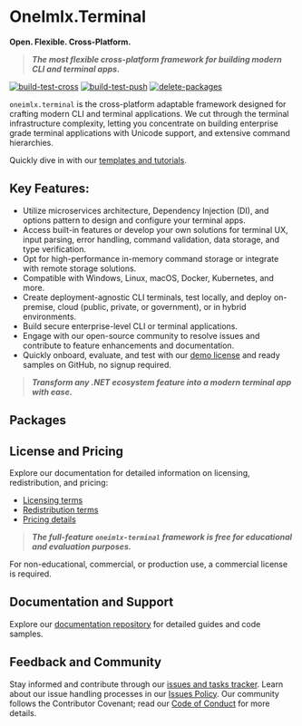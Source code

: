 # OneImlx.Terminal

**Open. Flexible. Cross-Platform.**

> ***The most flexible cross-platform framework for building modern CLI and terminal apps.***

[![build-test-cross](https://github.com/perpetualintelligence/terminal/actions/workflows/build-test-cross.yml/badge.svg)](https://github.com/perpetualintelligence/terminal/actions/workflows/build-test-cross.yml)
[![build-test-push](https://github.com/perpetualintelligence/terminal/actions/workflows/build-test-push.yml/badge.svg)](https://github.com/perpetualintelligence/terminal/actions/workflows/build-test-push.yml)
[![delete-packages](https://github.com/perpetualintelligence/terminal/actions/workflows/delete-packages.yml/badge.svg)](https://github.com/perpetualintelligence/terminal/actions/workflows/delete-packages.yml)

`oneimlx.terminal` is the cross-platform adaptable framework designed for crafting modern CLI and terminal applications. We cut through the terminal infrastructure complexity, letting you concentrate on building enterprise grade terminal applications with Unicode support, and extensive command hierarchies.

Quickly dive in with our [templates and tutorials](https://github.com/perpetualintelligence/docs/tree/main/samples/templates/pi-cli).

## **Key Features**:
- Utilize microservices architecture, Dependency Injection (DI), and options pattern to design and configure your terminal apps.
- Access built-in features or develop your own solutions for terminal UX, input parsing, error handling, command validation, data storage, and type verification.
- Opt for high-performance in-memory command storage or integrate with remote storage solutions.
- Compatible with Windows, Linux, macOS, Docker, Kubernetes, and more.
- Create deployment-agnostic CLI terminals, test locally, and deploy on-premise, cloud (public, private, or government), or in hybrid environments.
- Build secure enterprise-level CLI or terminal applications.
- Engage with our open-source community to resolve issues and contribute to feature enhancements and documentation.
- Quickly onboard, evaluate, and test with our [demo license](https://docs.perpetualintelligence.com/articles/pi-demo/intro.html) and ready samples on GitHub, no signup required.

> ***Transform any .NET ecosystem feature into a modern terminal app with ease.***

## Packages


## License and Pricing
Explore our documentation for detailed information on licensing, redistribution, and pricing:
- [Licensing terms](https://terms.perpetualintelligence.com/articles/licensing.html)
- [Redistribution terms](https://terms.perpetualintelligence.com/articles/redistribution.html)
- [Pricing details](https://www.perpetualintelligence.com/products/picli#pricing)

> ***The full-feature `oneimlx-terminal` framework is free for educational and evaluation purposes.***

For non-educational, commercial, or production use, a commercial license is required.

## Documentation and Support
Explore our [documentation repository](https://github.com/perpetualintelligence/docs) for detailed guides and code samples.

## Feedback and Community
Stay informed and contribute through our [issues and tasks tracker](https://github.com/perpetualintelligence/cli/issues). Learn about our issue handling processes in our [Issues Policy](https://terms.perpetualintelligence.com/articles/issues-policy.html). Our community follows the Contributor Covenant; read our [Code of Conduct](https://terms.perpetualintelligence.com/articles/CODE_OF_CONDUCT.html) for more details.
